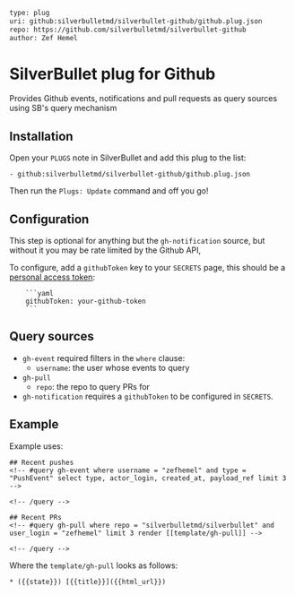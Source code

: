 ```meta
type: plug
uri: github:silverbulletmd/silverbullet-github/github.plug.json
repo: https://github.com/silverbulletmd/silverbullet-github
author: Zef Hemel
```
<!-- #include [[https://raw.githubusercontent.com/silverbulletmd/silverbullet-github/main/README.md]] -->
# SilverBullet plug for Github
Provides Github events, notifications and pull requests as query sources using SB's query mechanism

## Installation
Open your `PLUGS` note in SilverBullet and add this plug to the list:

```
- github:silverbulletmd/silverbullet-github/github.plug.json
```

Then run the `Plugs: Update` command and off you go!

## Configuration
This step is optional for anything but the `gh-notification` source, but without it you may be rate limited by the Github API,

To configure, add a `githubToken` key to your `SECRETS` page, this should be a [personal access token](https://github.com/settings/tokens):

        ```yaml
        githubToken: your-github-token
        ```

## Query sources

* `gh-event` required filters in the `where` clause:
    * `username`: the user whose events to query
* `gh-pull`
    * `repo`: the repo to query PRs for
* `gh-notification` requires a `githubToken` to be configured in `SECRETS`.

## Example

Example uses:

    ## Recent pushes
    <!-- #query gh-event where username = "zefhemel" and type = "PushEvent" select type, actor_login, created_at, payload_ref limit 3 -->

    <!-- /query -->

    ## Recent PRs
    <!-- #query gh-pull where repo = "silverbulletmd/silverbullet" and user_login = "zefhemel" limit 3 render [[template/gh-pull]] -->

    <!-- /query -->

Where the `template/gh-pull` looks as follows:

    * ({{state}}) [{{title}}]({{html_url}})
<!-- /include -->
